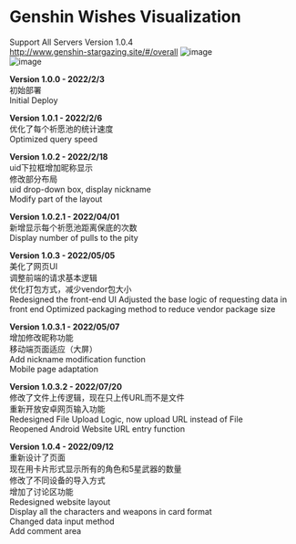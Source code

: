# Genshin Wishes Visualization
Support All Servers
Version 1.0.4  
http://www.genshin-stargazing.site/#/overall
![image](https://user-images.githubusercontent.com/67337861/192159015-2b367434-229f-482e-894c-e53386ae16d1.png)  
![image](https://user-images.githubusercontent.com/67337861/192159651-dc1571ac-b0f6-461d-93af-8a0507b4cd9d.png)


**Version 1.0.0 - 2022/2/3**  
初始部署  
Initial Deploy  
  
**Version 1.0.1 - 2022/2/6**  
优化了每个祈愿池的统计速度  
Optimized query speed  
  
**Version 1.0.2 - 2022/2/18**  
uid下拉框增加昵称显示  
修改部分布局  
uid drop-down box, display nickname  
Modify part of the layout  
  
**Version 1.0.2.1 - 2022/04/01**  
新增显示每个祈愿池距离保底的次数   
Display number of pulls to the pity
  
**Version 1.0.3 - 2022/05/05**  
美化了网页UI  
调整前端的请求基本逻辑  
优化打包方式，减少vendor包大小  
Redesigned the front-end UI
Adjusted the base logic of requesting data in front end
Optimized packaging method to reduce vendor package size  
  
**Version 1.0.3.1 - 2022/05/07**  
增加修改昵称功能  
移动端页面适应（大屏）  
Add nickname modification function  
Mobile page adaptation  
  
**Version 1.0.3.2 - 2022/07/20**  
修改了文件上传逻辑，现在只上传URL而不是文件  
重新开放安卓网页输入功能  
Redesigned File Upload Logic, now upload URL instead of File  
Reopened Android Website URL entry function  
  
**Version 1.0.4 - 2022/09/12**  
重新设计了页面  
现在用卡片形式显示所有的角色和5星武器的数量  
修改了不同设备的导入方式  
增加了讨论区功能  
Redesigned website layout  
Display all the characters and weapons in card format  
Changed data input method  
Add comment area  

